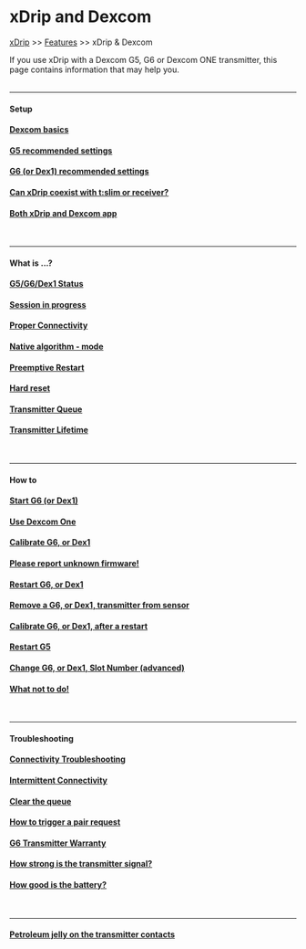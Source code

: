 # xDrip and Dexcom  
[xDrip](../README.md) >> [Features](./Features_page.md) >> xDrip & Dexcom  
  
If you use xDrip with a Dexcom G5, G6 or Dexcom ONE transmitter, this page contains information that may help you.  
<br/>  
  
---  
  
#### **Setup**
#### [Dexcom basics](./Dexcom-Basics.md)
#### [G5 recommended settings](./G5-Recommended-Settings.md)
#### [G6 (or Dex1) recommended settings](./G6-Recommended-Settings.md)
#### [Can xDrip coexist with t:slim or receiver?](./Receiver-or-tslim-and-xDrip.md)
#### [Both xDrip and Dexcom app](./xDrip-and-Dexcom-app.md)
<br/>  
  
---  
  
#### **What is ...?**
#### [G5/G6/Dex1 Status](./StatusG5G6.md)
#### [Session in progress](./Session-in-progress.md)
#### [Proper Connectivity](./Proper-connectivity.md)
#### [Native algorithm - mode](./Native-Algorithm.md)
#### [Preemptive Restart](./Preemptive-Restart.md)
#### [Hard reset](./Hard-Reset.md)
#### [Transmitter Queue](./Transmitter-Queue.md)
#### [Transmitter Lifetime](./Transmitter-lifetime.md)
<br/>  
  
---  
  
#### **How to**
#### [Start G6 (or Dex1)](./Starting-G6.md)
#### [Use Dexcom One](./Dexcom-One.md)
#### [Calibrate G6, or Dex1](./Calibrate-G6)
#### [Please report unknown firmware!](./Report-firmware.md)
#### [Restart G6, or Dex1](./Restart-G6-sensor.md)
#### [Remove a G6, or Dex1, transmitter from sensor](./Remove-transmitter.md)
#### [Calibrate G6, or Dex1, after a restart](./Calibrate-after-G6Restart.md)
#### [Restart G5](./Restart-G5-sensor.md)
#### [Change G6, or Dex1, Slot Number (advanced)](./G6_slot.md)
#### [What not to do!](./What-not-to-do.md)
<br/>  
  
---  
  
#### **Troubleshooting**
#### [Connectivity Troubleshooting](./Connectivity-troubleshoot.md)
#### [Intermittent Connectivity](./Intermittent.md)
#### [Clear the queue](./Clear-queue.md)
#### [How to trigger a pair request](./MissedPairRequest.md)
#### [G6 Transmitter Warranty](./G6_Warranty.md)
#### [How strong is the transmitter signal?](./Bluetooth-Scanner.md)
#### [How good is the battery?](./Battery-condition.md)
<br/>  
  
---  
  
#### [Petroleum jelly on the transmitter contacts](./Petroleum-jelly-in-Dexcom-G6-Sensor.md)
